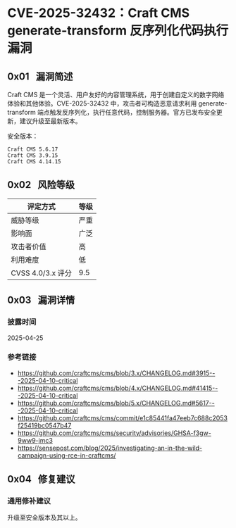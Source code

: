 # CVE-2025-32432：Craft CMS generate-transform 反序列化代码执行漏洞

## 0x01   漏洞简述

Craft CMS 是一个灵活、用户友好的内容管理系统，用于创建自定义的数字网络体验和其他体验。CVE-2025-32432 中，攻击者可构造恶意请求利用 generate-transform 端点触发反序列化，执行任意代码，控制服务器。官方已发布安全更新，建议升级至最新版本。

安全版本：

```
Craft CMS 5.6.17
Craft CMS 3.9.15
Craft CMS 4.14.15
```

## 0x02   风险等级

| 评定方式            | 等级  |
| --------------- | --- |
| 威胁等级            | 严重  |
| 影响面             | 广泛  |
| 攻击者价值           | 高   |
| 利用难度            | 低   |
| CVSS 4.0/3.x 评分 | 9.5 |

## 0x03   漏洞详情

### 披露时间

2025-04-25

### 参考链接

- https://github.com/craftcms/cms/blob/3.x/CHANGELOG.md#3915---2025-04-10-critical
- https://github.com/craftcms/cms/blob/4.x/CHANGELOG.md#41415---2025-04-10-critical
- https://github.com/craftcms/cms/blob/5.x/CHANGELOG.md#5617---2025-04-10-critical
- https://github.com/craftcms/cms/commit/e1c85441fa47eeb7c688c2053f25419bc0547b47
- https://github.com/craftcms/cms/security/advisories/GHSA-f3gw-9ww9-jmc3
- https://sensepost.com/blog/2025/investigating-an-in-the-wild-campaign-using-rce-in-craftcms/

## 0x04   修复建议

### 通用修补建议

升级至安全版本及其以上。
